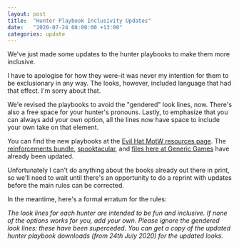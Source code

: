 ```yaml
---
layout: post
title:  "Hunter Playbook Inclusivity Updates"
date:   "2020-07-24 08:00:00 +13:00"
categories: update
---
```

We've just made some updates to the hunter playbooks to make them more inclusive. 

I have to apologise for how they were–it was never my intention for them to be exclusionary in any way. The looks, however, included language that had that effect. I'm sorry about that. 

We'e revised the playbooks to avoid the "gendered" look lines, now. There's also a free space for your hunter's pronouns. Lastly, to emphasize that you can always add your own option, all the lines now have space to include your own take on that element.

You can find the new playbooks at the [Evil Hat MotW resources page](https://www.evilhat.com/home/monster-of-the-week-resources/). The [reinforcements bundle](https://genericgames.itch.io/monster-of-the-week-reinforcements), [spooktacular](https://genericgames.itch.io/the-spooktacular), and [files here at Generic Games](/files) have already been updated.

Unfortunately I can't do anything about the books already out there in print, so we'll need to wait until there's an opportunity to do a reprint with updates before the main rules can be corrected.

In the meantime, here's a formal erratum for the rules:

_The look lines for each hunter are intended to be fun and inclusive. If none of the options works for you, add your own.
Please ignore the gendered look lines: these have been superceded. You can get a copy of the updated hunter playbook downloads (from 24th July 2020) for the updated looks._

